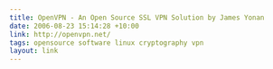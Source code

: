 ```yaml
---
title: OpenVPN - An Open Source SSL VPN Solution by James Yonan
date: 2006-08-23 15:14:28 +10:00
link: http://openvpn.net/
tags: opensource software linux cryptography vpn
layout: link
---
```

